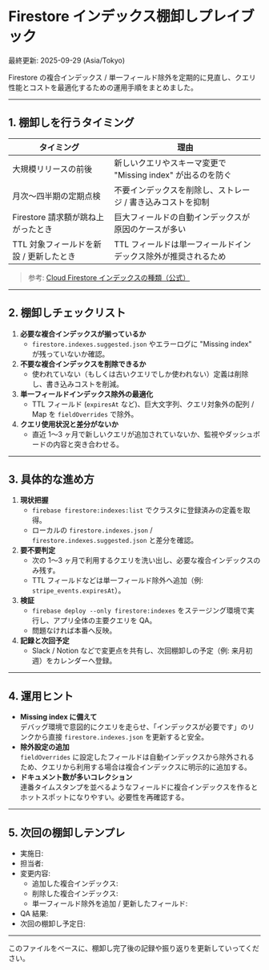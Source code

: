 # Firestore インデックス棚卸しプレイブック

最終更新: 2025-09-29 (Asia/Tokyo)

Firestore の複合インデックス / 単一フィールド除外を定期的に見直し、クエリ性能とコストを最適化するための運用手順をまとめました。

---

## 1. 棚卸しを行うタイミング

| タイミング                              | 理由                                                           |
| --------------------------------------- | -------------------------------------------------------------- |
| 大規模リリースの前後                    | 新しいクエリやスキーマ変更で "Missing index" が出るのを防ぐ    |
| 月次〜四半期の定期点検                  | 不要インデックスを削除し、ストレージ / 書き込みコストを抑制    |
| Firestore 請求額が跳ね上がったとき      | 巨大フィールドの自動インデックスが原因のケースが多い           |
| TTL 対象フィールドを新設 / 更新したとき | TTL フィールドは単一フィールドインデックス除外が推奨されるため |

> 参考: [Cloud Firestore インデックスの種類（公式）](https://firebase.google.com/docs/firestore/query-data/index-overview)

---

## 2. 棚卸しチェックリスト

1. **必要な複合インデックスが揃っているか**
   - `firestore.indexes.suggested.json` やエラーログに "Missing index" が残っていないか確認。
2. **不要な複合インデックスを削除できるか**
   - 使われていない（もしくは古いクエリでしか使われない）定義は削除し、書き込みコストを削減。
3. **単一フィールドインデックス除外の最適化**
   - TTL フィールド (`expiresAt` など)、巨大文字列、クエリ対象外の配列 / Map を `fieldOverrides` で除外。
4. **クエリ使用状況と差分がないか**
   - 直近 1〜3 ヶ月で新しいクエリが追加されていないか、監視やダッシュボードの内容と突き合わせる。

---

## 3. 具体的な進め方

1. **現状把握**
   - `firebase firestore:indexes:list` でクラスタに登録済みの定義を取得。
   - ローカルの `firestore.indexes.json` / `firestore.indexes.suggested.json` と差分を確認。
2. **要不要判定**
   - 次の 1〜3 ヶ月で利用するクエリを洗い出し、必要な複合インデックスのみ残す。
   - TTL フィールドなどは単一フィールド除外へ追加（例: `stripe_events.expiresAt`）。
3. **検証**
   - `firebase deploy --only firestore:indexes` をステージング環境で実行し、アプリ全体の主要クエリを QA。
   - 問題なければ本番へ反映。
4. **記録と次回予定**
   - Slack / Notion などで変更点を共有し、次回棚卸しの予定（例: 来月初週）をカレンダーへ登録。

---

## 4. 運用ヒント

- **Missing index に備えて**  
  デバッグ環境で意図的にクエリを走らせ、「インデックスが必要です」のリンクから直接 `firestore.indexes.json` を更新すると安全。
- **除外設定の追加**  
  `fieldOverrides` に設定したフィールドは自動インデックスから除外されるため、クエリから利用する場合は複合インデックスに明示的に追加する。
- **ドキュメント数が多いコレクション**  
  連番タイムスタンプを並べるようなフィールドに複合インデックスを作るとホットスポットになりやすい。必要性を再確認する。

---

## 5. 次回の棚卸しテンプレ

- 実施日:
- 担当者:
- 変更内容:
  - 追加した複合インデックス:
  - 削除した複合インデックス:
  - 単一フィールド除外を追加 / 更新したフィールド:
- QA 結果:
- 次回の棚卸し予定日:

---

このファイルをベースに、棚卸し完了後の記録や振り返りを更新していってください。
